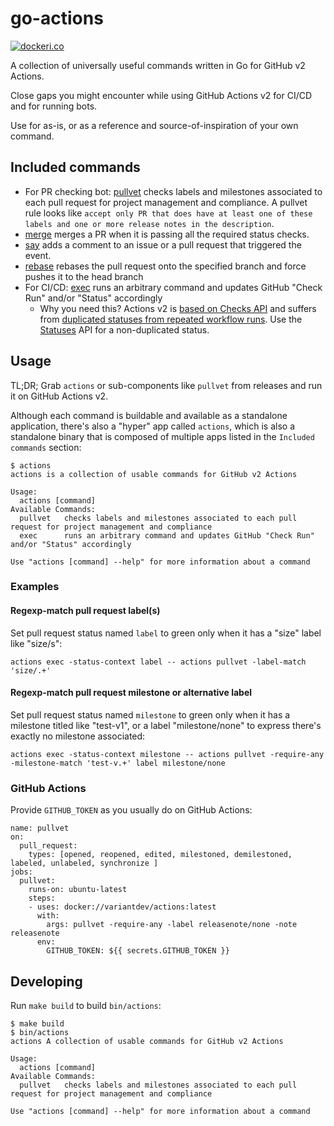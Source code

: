 # go-actions

[![dockeri.co](https://dockeri.co/image/variantdev/actions)](https://hub.docker.com/r/variantdev/actions)

A collection of universally useful commands written in Go for GitHub v2 Actions.

Close gaps you might encounter while using GitHub Actions v2 for CI/CD and for running bots. 

Use for as-is, or as a reference and source-of-inspiration of your own command.

## Included commands

- For PR checking bot: [pullvet](https://github.com/variantdev/go-actions/tree/master/cmd/pullvet) checks labels and milestones associated to each pull request for project management and compliance.
   A pullvet rule looks like `accept only PR that does have at least one of these labels and one or more release notes in the description`.
- [merge]() merges a PR when it is passing all the required status checks.
- [say]() adds a comment to an issue or a pull request that triggered the event.
- [rebase]() rebases the pull request onto the specified branch and force pushes it to the head branch
- For CI/CD: [exec](https://github.com/variantdev/go-actions/tree/master/cmd/exec) runs an arbitrary command and updates GitHub "Check Run" and/or "Status" accordingly
  - Why you need this? Actions v2 is [based on Checks API](https://help.github.com/en/articles/managing-a-workflow-run#about-workflow-management) and suffers from [duplicated statuses from repeated workflow runs](https://github.community/t5/GitHub-Actions/duplicate-checks-on-pull-request-event/td-p/33157). Use the [Statuses](https://developer.github.com/v3/repos/statuses/) API for a non-duplicated status.

## Usage

TL;DR; Grab `actions` or sub-components like `pullvet` from releases and run it on GitHub Actions v2.

Although each command is buildable and available as a standalone application, there's also a "hyper" app called 
`actions`, which is also a standalone binary that is composed of multiple apps listed in the `Included commands` section:

```
$ actions
actions is a collection of usable commands for GitHub v2 Actions

Usage:
  actions [command]
Available Commands:
  pullvet	checks labels and milestones associated to each pull request for project management and compliance
  exec      runs an arbitrary command and updates GitHub "Check Run" and/or "Status" accordingly

Use "actions [command] --help" for more information about a command
```

### Examples

#### Regexp-match pull request label(s)

Set pull request status named `label` to green only when it has a "size" label like "size/s":

```
actions exec -status-context label -- actions pullvet -label-match 'size/.+'
```

#### Regexp-match pull request milestone or alternative label 

Set pull request status named `milestone` to green only when it has a milestone titled like "test-v1", or a label "milestone/none" to express there's exactly no milestone associated:

```
actions exec -status-context milestone -- actions pullvet -require-any -milestone-match 'test-v.+' label milestone/none
```

### GitHub Actions

Provide `GITHUB_TOKEN` as you usually do on GitHub Actions:

```
name: pullvet
on:
  pull_request:
    types: [opened, reopened, edited, milestoned, demilestoned, labeled, unlabeled, synchronize ]
jobs:
  pullvet:
    runs-on: ubuntu-latest
    steps:
    - uses: docker://variantdev/actions:latest
      with:
        args: pullvet -require-any -label releasenote/none -note releasenote
      env:
        GITHUB_TOKEN: ${{ secrets.GITHUB_TOKEN }}
```

## Developing

Run `make build` to build `bin/actions`:

```
$ make build
$ bin/actions
actions A collection of usable commands for GitHub v2 Actions

Usage:
  actions [command]
Available Commands:
  pullvet	checks labels and milestones associated to each pull request for project management and compliance

Use "actions [command] --help" for more information about a command
```
